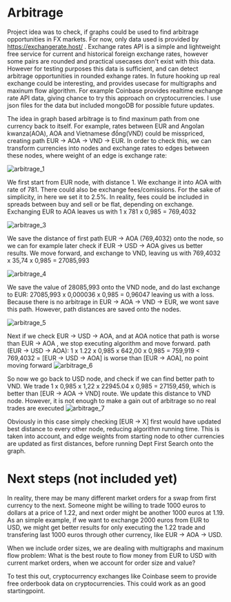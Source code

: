 # Arbitrage
Project idea was to check, if graphs could be used to find arbitrage opportunities in FX markets. For now, only data used is provided by https://exchangerate.host/ . Exchange rates API is a simple and lightweight free service for current and historical foreign exchange rates, however some pairs are rounded and practical usecases don't exist with this data. However for testing purposes this data is sufficient, and can detect arbitrage opportunities in rounded exhange rates. In future hooking up real exchange could be interesting, and provides usecase for multigraphs and maxinum flow algorithm. For example Coinbase provides realtime exchange rate API data, giving chance to try this approach on cryptocurrencies. I use json files for the data but included mongoDB for possible future updates.

The idea in graph based arbitrage is to find maxinum path from one currency back to itself. For example, rates between EUR and Angolan kwanza(AOA), AOA and Vietnamese đồng(VND) could be misspriced, creating path EUR -> AOA -> VND -> EUR. In order to check this, we can transform currencies into nodes and exchange rates to edges between these nodes, where weight of an edge is exchange rate:

![arbitrage_1](https://user-images.githubusercontent.com/78072757/121692728-0bcea600-cad1-11eb-8217-8335aefea16e.png)

We first start from EUR node, with distance 1. We exchange it into AOA with rate of 781. There could also be exchange fees/comissions. For the sake of simplicity, in here we set it to 2.5%. In reality, fees could be included in spreads between buy and sell or be flat, depending on exchange. Exchanging EUR to AOA leaves us with 1 x 781 x 0,985 = 769,4032

![arbitrage_3](https://user-images.githubusercontent.com/78072757/121696124-6a495380-cad4-11eb-8e5c-9705ba7ccf92.png)

We save the distance of first path EUR -> AOA (769,4032) onto the node, so we can for example later check if EUR -> USD -> AOA gives us better results. We move forward, and exchange to VND, leaving us with 769,4032 x 35,74 x 0,985 = 27085,993

![arbitrage_4](https://user-images.githubusercontent.com/78072757/121696288-982e9800-cad4-11eb-893a-2cf1fd937f21.png)

We save the value of 28085,993 onto the VND node, and do last exchange to EUR:
27085,993 x 0,000036 x 0,985 = 0,96047 leaving us with a loss. Because there is no arbitrage in EUR -> AOA -> VND -> EUR, we wont save this path. However, path distances are saved onto the nodes. 

![arbitrage_5](https://user-images.githubusercontent.com/78072757/121701622-c367b600-cad9-11eb-8233-ea2f7afcaa7e.png)

Next if we check EUR -> USD -> AOA, and at AOA notice that path is worse than EUR -> AOA , we stop executing algorithm and move forward. 
path (EUR -> USD -> AOA):
1 x 1.22 x 0,985 x 642,00 x 0,985 = 759,919 < 769,4032
= [EUR -> USD -> AOA] is worse than [EUR -> AOA], no point moving forward
![arbitrage_6](https://user-images.githubusercontent.com/78072757/121727681-e358a300-caf4-11eb-8380-db97ac653d29.png)

So now we go back to USD node, and check if we can find better path to VND. We trade 1 x 0,985 x 1,22 x 22945.04 x 0,985 = 27159,459, which is better than [EUR -> AOA -> VND] route. We update this distance to VND node. However, it is not enough to make a gain out of arbitrage so no real trades are executed 
![arbitrage_7](https://user-images.githubusercontent.com/78072757/121728138-890c1200-caf5-11eb-9011-71fef62ea12d.png)

Obviously in this case simply checking [EUR -> X] first would have updated best distance to every other node, reducing algorithm running time. This is taken into account, and edge weights from starting node to other currencies are updated as first distances, before running Dept First Search onto the graph.


# Next steps (not included yet)
In reality, there may be many different market orders for a swap from first currency to the next. Someone might be willing to trade 1000 euros to dollars at a price of 1.22, and next order might be another 1000 euros at 1.19. As an simple example, if we want to exchange 2000 euros from EUR to USD, we might get better results for only executing the 1.22 trade and transfering last 1000 euros through other currency, like EUR -> AOA -> USD. 

When we include order sizes, we are dealing with multigraphs and maxinum flow problem: What is the best route to flow money from EUR to USD with current market orders, when we account for order size and value?

To test this out, cryptocurrency exchanges like Coinbase seem to provide free orderbook data on cryptocurrencies. This could work as an good startingpoint.
